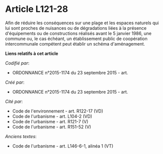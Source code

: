 # Article L121-28

Afin de réduire les conséquences sur une plage et les espaces naturels qui lui sont proches de nuisances ou de dégradations
liées à la présence d'équipements ou de constructions réalisés avant le 5 janvier 1986, une commune ou, le cas échéant, un
établissement public de coopération intercommunale compétent peut établir un schéma d'aménagement.

**Liens relatifs à cet article**

_Codifié par_:

  - ORDONNANCE n°2015-1174 du 23 septembre 2015 - art.

_Créé par_:

  - ORDONNANCE n°2015-1174 du 23 septembre 2015 - art.

_Cité par_:

  - Code de l'environnement - art. R122-17 (VD)
  - Code de l'urbanisme - art. L104-2 (VD)
  - Code de l'urbanisme - art. R121-7 (V)
  - Code de l'urbanisme - art. R151-52 (V)

_Anciens textes_:

  - Code de l'urbanisme - art. L146-6-1, alinéa 1 (VT)
